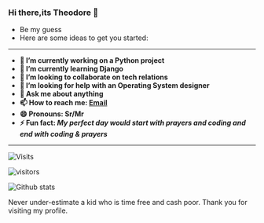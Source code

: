 ### <jumbotron> Hi there,its Theodore  👋 </jumbotron>
* Be my guess
* Here are some ideas to get you started:

<hr>
<b>

- 🔭 I’m currently working on a Python project
- 🌱 I’m currently learning Django
- 👯 I’m looking to collaborate on tech relations
- 🤔 I’m looking for help with an Operating System designer
- 💬 Ask me about anything
- 📫 How to reach me: [Email](mailto:ngulefacfolefac@gmail.com)
- 😄 Pronouns: Sr/Mr
- ⚡ Fun fact: <i> My perfect day would start with prayers and coding and end with coding & prayers </i>

</b>
<hr>

![Visits](https://komarev.com/ghpvc/?username=Ngulefac)


![visitors](https://visitor-badge.glitch.me/badge?page_id=Ngulefac)


![Github stats](https://github-readme-stats.vercel.app/api?username=Ngulefac&show_icons=true&count_private=true)


Never under-estimate a kid who is time free and cash poor.
Thank you for visiting my profile.


